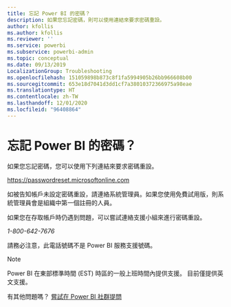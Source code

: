 ```yaml
---
title: 忘記 Power BI 的密碼？
description: 如果您忘記密碼，則可以使用連結來要求密碼重設。
author: kfollis
ms.author: kfollis
ms.reviewer: ''
ms.service: powerbi
ms.subservice: powerbi-admin
ms.topic: conceptual
ms.date: 09/13/2019
LocalizationGroup: Troubleshooting
ms.openlocfilehash: 151059898b873c8f1fa5994905b26bb966608b00
ms.sourcegitcommit: 653e18d7041d3dd1cf7a38010372366975a98eae
ms.translationtype: HT
ms.contentlocale: zh-TW
ms.lasthandoff: 12/01/2020
ms.locfileid: "96408864"
---
```

# <a name="forgot-your-password-for-power-bi"></a>忘記 Power BI 的密碼？

如果您忘記密碼，您可以使用下列連結來要求密碼重設。

<https://passwordreset.microsoftonline.com>

如被告知帳戶未設定密碼重設，請連絡系統管理員。如果您使用免費試用版，則系統管理員會是組織中第一個註冊的人員。

如果您在存取帳戶時仍遇到問題，可以嘗試連絡支援小組來進行密碼重設。

*1-800-642-7676*

請務必注意，此電話號碼不是 Power BI 服務支援號碼。

> [!NOTE]
> Power BI 在東部標準時間 (EST) 時區的一般上班時間內提供支援。 目前僅提供英文支援。

有其他問題嗎？ [嘗試在 Power BI 社群提問](https://community.powerbi.com/)